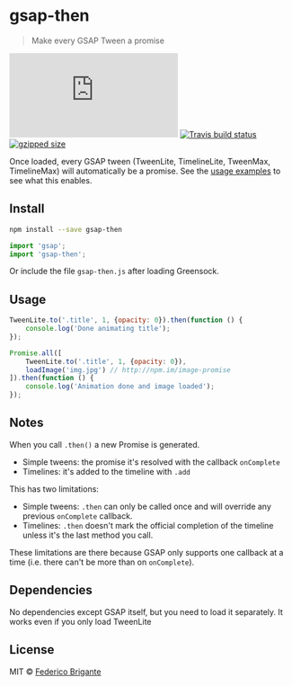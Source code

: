 # gsap-then

> Make every GSAP Tween a promise

[![gzipped size](https://badges.herokuapp.com/size/github/bfred-it/gsap-then/master/gsap-then.js?gzip=true&label=gzipped%20size)](#readme)
[![Travis build status](https://api.travis-ci.org/bfred-it/gsap-then.svg?branch=master)](https://travis-ci.org/bfred-it/gsap-then)
[![gzipped size](https://img.shields.io/npm/v/gsap-then.svg)](https://www.npmjs.com/package/gsap-then) 

Once loaded, every GSAP tween (TweenLite, TimelineLite, TweenMax, TimelineMax) will automatically be a promise. See the [usage examples](#usage) to see what this enables.

## Install

```sh
npm install --save gsap-then
```

```js
import 'gsap';
import 'gsap-then';
```

Or include the file `gsap-then.js` after loading Greensock.

## Usage

```js
TweenLite.to('.title', 1, {opacity: 0}).then(function () {
	console.log('Done animating title');
});

Promise.all([
	TweenLite.to('.title', 1, {opacity: 0}),
	loadImage('img.jpg') // http://npm.im/image-promise
]).then(function () {
	console.log('Animation done and image loaded');
});
```

## Notes

When you call `.then()` a new Promise is generated. 

- Simple tweens: the promise it's resolved with the callback `onComplete`
- Timelines: it's added to the timeline with `.add`

This has two limitations:

- Simple tweens: `.then` can only be called once and will override any previous `onComplete` callback.
- Timelines: `.then` doesn't mark the official completion of the timeline unless it's the last method you call.

These limitations are there because GSAP only supports one callback at a time (i.e. there can't be more than on `onComplete`).

## Dependencies

No dependencies except GSAP itself, but you need to load it separately. It works even if you only load TweenLite

## License

MIT © [Federico Brigante](http://twitter.com/bfred_it)
